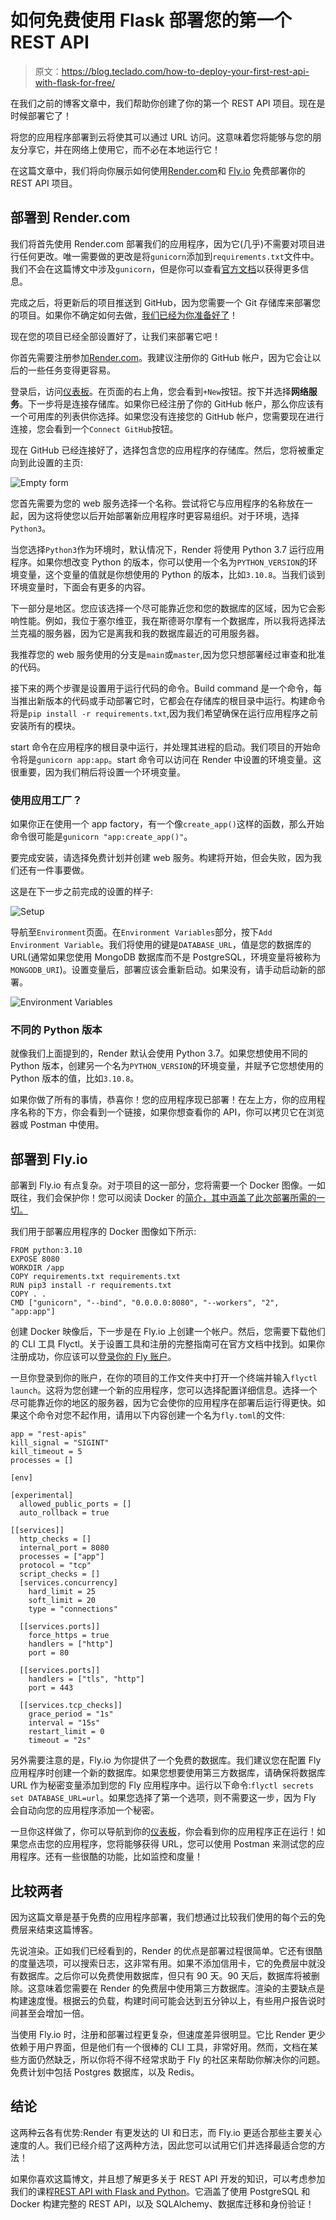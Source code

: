 # 如何免费使用 Flask 部署您的第一个 REST API

> 原文：<https://blog.teclado.com/how-to-deploy-your-first-rest-api-with-flask-for-free/>

在我们之前的博客文章中，我们帮助你创建了你的第一个 REST API 项目。现在是时候部署它了！

将您的应用程序部署到云将使其可以通过 URL 访问。这意味着您将能够与您的朋友分享它，并在网络上使用它，而不必在本地运行它！

在这篇文章中，我们将向你展示如何使用[Render.com](https://render.com/)和 [Fly.io](https://fly.io/) 免费部署你的 REST API 项目。

## 部署到 Render.com

我们将首先使用 Render.com 部署我们的应用程序，因为它(几乎)不需要对项目进行任何更改。唯一需要做的更改是将`gunicorn`添加到`requirements.txt`文件中。我们不会在这篇博文中涉及`gunicorn`，但是你可以查看[官方文档](https://docs.gunicorn.org/en/stable/)以获得更多信息。

完成之后，将更新后的项目推送到 GitHub，因为您需要一个 Git 存储库来部署您的项目。如果你不确定如何去做，[我们已经为你准备好了](https://git-workshop.tecladocode.com/)！

现在您的项目已经全部设置好了，让我们来部署它吧！

你首先需要注册参加[Render.com](https://dashboard.render.com/register)。我建议注册你的 GitHub 帐户，因为它会让以后的一些任务变得更容易。

登录后，访问[仪表板](https://dashboard.render.com/)。在页面的右上角，您会看到`+New`按钮。按下并选择**网络服务**。下一步将是连接存储库。如果你已经注册了你的 GitHub 帐户，那么你应该有一个可用库的列表供你选择。如果您没有连接您的 GitHub 帐户，您需要现在进行连接，您会看到一个`Connect GitHub`按钮。

现在 GitHub 已经连接好了，选择包含您的应用程序的存储库。然后，您将被重定向到此设置的主页:

![Empty form](img/97ba3e6a8fc697eff9aad3d6bffabf68.png)

您首先需要为您的 web 服务选择一个名称。尝试将它与应用程序的名称放在一起，因为这将使您以后开始部署新应用程序时更容易组织。对于环境，选择`Python3`。

当您选择`Python3`作为环境时，默认情况下，Render 将使用 Python 3.7 运行应用程序。如果你想改变 Python 的版本，你可以使用一个名为`PYTHON_VERSION`的环境变量，这个变量的值就是你想使用的 Python 的版本，比如`3.10.8`。当我们谈到环境变量时，下面会有更多的内容。

下一部分是地区。您应该选择一个尽可能靠近您和您的数据库的区域，因为它会影响性能。例如，我位于塞尔维亚，我在斯德哥尔摩有一个数据库，所以我将选择法兰克福的服务器，因为它是离我和我的数据库最近的可用服务器。

我推荐您的 web 服务使用的分支是`main`或`master`,因为您只想部署经过审查和批准的代码。

接下来的两个步骤是设置用于运行代码的命令。Build command 是一个命令，每当推出新版本的代码或手动部署它时，它都会在存储库的根目录中运行。构建命令将是`pip install -r requirements.txt`,因为我们希望确保在运行应用程序之前安装所有的模块。

start 命令在应用程序的根目录中运行，并处理其进程的启动。我们项目的开始命令将是`gunicorn app:app`。start 命令可以访问在 Render 中设置的环境变量。这很重要，因为我们稍后将设置一个环境变量。

### 使用应用工厂？

如果你正在使用一个 app factory，有一个像`create_app()`这样的函数，那么开始命令很可能是`gunicorn "app:create_app()"`。

要完成安装，请选择免费计划并创建 web 服务。构建将开始，但会失败，因为我们还有一件事要做。

这是在下一步之前完成的设置的样子:

![Setup](img/477629ad3f92b1b34758ae2caedb8a30.png)

导航至`Environment`页面。在`Environment Variables`部分，按下`Add Environment Variable`。我们将使用的键是`DATABASE_URL`，值是您的数据库的 URL(通常如果您使用 MongoDB 数据库而不是 PostgreSQL，环境变量将被称为`MONGODB_URI`)。设置变量后，部署应该会重新启动。如果没有，请手动启动新的部署。

![Environment Variables](img/ede75f318bf979f336a8822c7dc22b5e.png)

### 不同的 Python 版本

就像我们上面提到的，Render 默认会使用 Python 3.7。如果您想使用不同的 Python 版本，创建另一个名为`PYTHON_VERSION`的环境变量，并赋予它您想使用的 Python 版本的值，比如`3.10.8`。

如果你做了所有的事情，恭喜你！您的应用程序现已部署！在左上方，你的应用程序名称的下方，你会看到一个链接，如果你想查看你的 API，你可以拷贝它在浏览器或 Postman 中使用。

## 部署到 Fly.io

部署到 Fly.io 有点复杂。对于项目的这一部分，您将需要一个 Docker 图像。一如既往，我们会保护你！您可以阅读 Docker 的[简介，其中涵盖了此次部署所需的一切。](https://rest-apis-flask.teclado.com/docs/docker_intro/)

我们用于部署应用程序的 Docker 图像如下所示:

```
FROM python:3.10
EXPOSE 8080
WORKDIR /app
COPY requirements.txt requirements.txt
RUN pip3 install -r requirements.txt
COPY . .
CMD ["gunicorn", "--bind", "0.0.0.0:8080", "--workers", "2", "app:app"] 
```

创建 Docker 映像后，下一步是在 Fly.io 上创建一个帐户。然后，您需要下载他们的 CLI 工具 Flyctl。关于设置工具和注册的完整指南可在官方文档中找到。如果你注册成功，你应该可以[登录你的 Fly 账户](https://fly.io/docs/getting-started/log-in-to-fly/)。

一旦你登录到你的账户，在你的项目的工作文件夹中打开一个终端并输入`flyctl launch`。这将为您创建一个新的应用程序，您可以选择配置详细信息。选择一个尽可能靠近你的地区的服务器，因为它会使你的应用程序在部署后运行得更快。如果这个命令对您不起作用，请用以下内容创建一个名为`fly.toml`的文件:

```
app = "rest-apis"
kill_signal = "SIGINT"
kill_timeout = 5
processes = []

[env]

[experimental]
  allowed_public_ports = []
  auto_rollback = true

[[services]]
  http_checks = []
  internal_port = 8080
  processes = ["app"]
  protocol = "tcp"
  script_checks = []
  [services.concurrency]
    hard_limit = 25
    soft_limit = 20
    type = "connections"

  [[services.ports]]
    force_https = true
    handlers = ["http"]
    port = 80

  [[services.ports]]
    handlers = ["tls", "http"]
    port = 443

  [[services.tcp_checks]]
    grace_period = "1s"
    interval = "15s"
    restart_limit = 0
    timeout = "2s" 
```

另外需要注意的是，Fly.io 为你提供了一个免费的数据库。我们建议您在配置 Fly 应用程序时创建一个新的数据库。如果您想要使用第三方数据库，请确保将数据库 URL 作为秘密变量添加到您的 Fly 应用程序中。运行以下命令:`flyctl secrets set DATABASE_URL=url`。如果您选择了第一个选项，则不需要这一步，因为 Fly 会自动向您的应用程序添加一个秘密。

一旦你这样做了，你可以导航到你的[仪表板](https://fly.io/dashboard)，你会看到你的应用程序正在运行！如果您点击您的应用程序，您将能够获得 URL，您可以使用 Postman 来测试您的应用程序。还有一些很酷的功能，比如监控和度量！

## 比较两者

因为这篇文章是基于免费的应用程序部署，我们想通过比较我们使用的每个云的免费层来结束这篇博客。

先说渲染。正如我们已经看到的，Render 的优点是部署过程很简单。它还有很酷的度量选项，可以搜索日志，这非常有用。如果不添加信用卡，它的免费层中就没有数据库。之后你可以免费使用数据库，但只有 90 天。90 天后，数据库将被删除。这意味着您需要在 Render 的免费层中使用第三方数据库。渲染的主要缺点是构建速度慢。根据云的负载，构建时间可能会达到五分钟以上，有些用户报告说时间甚至会增加一倍。

当使用 Fly.io 时，注册和部署过程更复杂，但速度差异很明显。它比 Render 更少依赖于用户界面，但是他们有一个很棒的 CLI 工具，非常好用。然而，文档在某些方面仍然缺乏，所以你将不得不经常求助于 Fly 的社区来帮助你解决你的问题。免费计划中包括 Postgres 数据库，以及 Redis。

## 结论

这两种云各有优势:Render 有更发达的 UI 和日志，而 Fly.io 更适合那些主要关心速度的人。我们已经介绍了这两种方法，因此您可以试用它们并选择最适合您的方法！

如果你喜欢这篇博文，并且想了解更多关于 REST API 开发的知识，可以考虑参加我们的课程[REST API with Flask and Python](https://www.udemy.com/course/rest-api-flask-and-python/)。它涵盖了使用 PostgreSQL 和 Docker 构建完整的 REST API，以及 SQLAlchemy、数据库迁移和身份验证！